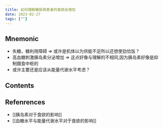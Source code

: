 ```yaml
---
title: 如何理解糖尿病患者的食欲会增加
date: 2023-02-27
tags: [""]
--- 
```


## Mnemonic

- 失糖，糖利用障碍 => 或许是机体以为供能不足所以还想使劲恰饭？
- 高血糖刺激胰岛素分泌增加 => 这点好像与理解的不相同,因为胰岛素好像是抑制摄食中枢的
- 或许主要还是应该从能量代谢水平考虑？
## Contents


## Refenrences

- [[胰岛素对于食欲的影响]]
- [[血糖水平与能量代谢水平对于食欲的影响]]
